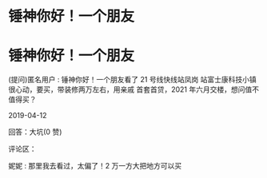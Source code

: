 # 锤神你好！一个朋友

# 锤神你好！一个朋友

(提问)匿名用户 : 锤神你好！一个朋友看了 21 号线快线站凤岗 站富士康科技小镇很心动，要买，带装修两万左右，用亲戚 首套首贷，2021 年六月交楼，想问值不值得买？

2019-04-12

回答：大坑(0 赞)

评论区：

妮妮 : 那里我去看过，太偏了！2 万一方大把地方可以买